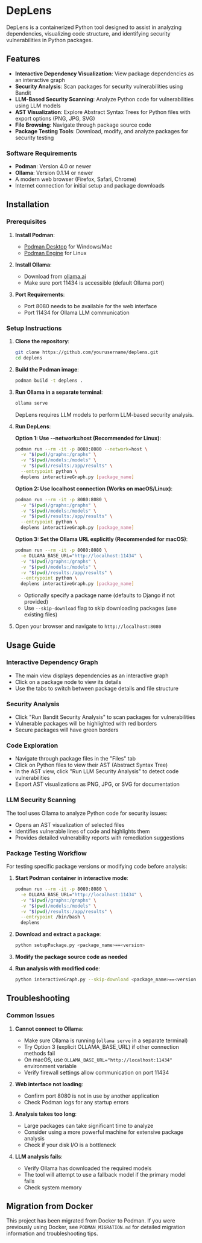 # DepLens

DepLens is a containerized Python tool designed to assist in analyzing dependencies, visualizing code structure, and identifying security vulnerabilities in Python packages.

## Features

- **Interactive Dependency Visualization**: View package dependencies as an interactive graph
- **Security Analysis**: Scan packages for security vulnerabilities using Bandit
- **LLM-Based Security Scanning**: Analyze Python code for vulnerabilities using LLM models
- **AST Visualization**: Explore Abstract Syntax Trees for Python files with export options (PNG, JPG, SVG)
- **File Browsing**: Navigate through package source code
- **Package Testing Tools**: Download, modify, and analyze packages for security testing

### Software Requirements
- **Podman**: Version 4.0 or newer
- **Ollama**: Version 0.1.14 or newer 
- A modern web browser (Firefox, Safari, Chrome)
- Internet connection for initial setup and package downloads

## Installation

### Prerequisites
1. **Install Podman**:
   - [Podman Desktop](https://podman-desktop.io/) for Windows/Mac
   - [Podman Engine](https://podman.io/getting-started/installation) for Linux

2. **Install Ollama**:
   - Download from [ollama.ai](https://ollama.ai/download)
   - Make sure port 11434 is accessible (default Ollama port)

3. **Port Requirements**:
   - Port 8080 needs to be available for the web interface
   - Port 11434 for Ollama LLM communication

### Setup Instructions

1. **Clone the repository**:
   ```bash
   git clone https://github.com/yourusername/deplens.git
   cd deplens
   ```

2. **Build the Podman image**:
   ```bash
   podman build -t deplens .
   ```

3. **Run Ollama in a separate terminal**:
   ```bash
   ollama serve
   ```
   
   DepLens requires LLM models to perform LLM-based security analysis.

4. **Run DepLens**:
   
   **Option 1: Use --network=host (Recommended for Linux)**:
   ```bash
   podman run --rm -it -p 8080:8080 --network=host \
     -v "$(pwd)/graphs:/graphs" \
     -v "$(pwd)/models:/models" \
     -v "$(pwd)/results:/app/results" \
     --entrypoint python \
     deplens interactiveGraph.py [package_name]
   ```

   **Option 2: Use localhost connection (Works on macOS/Linux)**:
   ```bash
   podman run --rm -it -p 8080:8080 \
     -v "$(pwd)/graphs:/graphs" \
     -v "$(pwd)/models:/models" \
     -v "$(pwd)/results:/app/results" \
     --entrypoint python \
     deplens interactiveGraph.py [package_name]
   ```

   **Option 3: Set the Ollama URL explicitly (Recommended for macOS)**:
   ```bash
   podman run --rm -it -p 8080:8080 \
     -e OLLAMA_BASE_URL="http://localhost:11434" \
     -v "$(pwd)/graphs:/graphs" \
     -v "$(pwd)/models:/models" \
     -v "$(pwd)/results:/app/results" \
     --entrypoint python \
     deplens interactiveGraph.py [package_name]
   ```
   
   - Optionally specify a package name (defaults to Django if not provided)
   - Use `--skip-download` flag to skip downloading packages (use existing files)

5. Open your browser and navigate to `http://localhost:8080`

## Usage Guide

### Interactive Dependency Graph
- The main view displays dependencies as an interactive graph
- Click on a package node to view its details
- Use the tabs to switch between package details and file structure

### Security Analysis
- Click "Run Bandit Security Analysis" to scan packages for vulnerabilities
- Vulnerable packages will be highlighted with red borders
- Secure packages will have green borders

### Code Exploration
- Navigate through package files in the "Files" tab
- Click on Python files to view their AST (Abstract Syntax Tree)
- In the AST view, click "Run LLM Security Analysis" to detect code vulnerabilities
- Export AST visualizations as PNG, JPG, or SVG for documentation

### LLM Security Scanning
The tool uses Ollama to analyze Python code for security issues:
- Opens an AST visualization of selected files
- Identifies vulnerable lines of code and highlights them
- Provides detailed vulnerability reports with remediation suggestions

### Package Testing Workflow

For testing specific package versions or modifying code before analysis:

1. **Start Podman container in interactive mode**:
   ```bash
   podman run --rm -it -p 8080:8080 \
     -e OLLAMA_BASE_URL="http://localhost:11434" \
     -v "$(pwd)/graphs:/graphs" \
     -v "$(pwd)/models:/models" \
     -v "$(pwd)/results:/app/results" \
     --entrypoint /bin/bash \
     deplens
   ```

2. **Download and extract a package**:
   ```bash
   python setupPackage.py <package_name>==<version>
   ```

3. **Modify the package source code as needed**

4. **Run analysis with modified code**:
   ```bash
   python interactiveGraph.py --skip-download <package_name>==<version>
   ```

## Troubleshooting

### Common Issues

1. **Cannot connect to Ollama**:
   - Make sure Ollama is running (`ollama serve` in a separate terminal)
   - Try Option 3 (explicit OLLAMA_BASE_URL) if other connection methods fail
   - On macOS, use `OLLAMA_BASE_URL="http://localhost:11434"` environment variable
   - Verify firewall settings allow communication on port 11434

2. **Web interface not loading**:
   - Confirm port 8080 is not in use by another application
   - Check Podman logs for any startup errors

3. **Analysis takes too long**:
   - Large packages can take significant time to analyze
   - Consider using a more powerful machine for extensive package analysis
   - Check if your disk I/O is a bottleneck

4. **LLM analysis fails**:
   - Verify Ollama has downloaded the required models
   - The tool will attempt to use a fallback model if the primary model fails
   - Check system memory

## Migration from Docker

This project has been migrated from Docker to Podman. If you were previously using Docker, see `PODMAN_MIGRATION.md` for detailed migration information and troubleshooting tips.